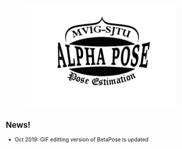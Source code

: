 
<div align="center">
    <img src="doc/logo.jpg", width="400">
</div>

## News!
- Oct 2019: GIF editting version of BetaPose is updated

